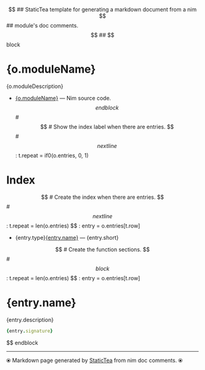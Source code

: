 $$ ## StaticTea template for generating a markdown document from a nim
$$ ## module's doc comments.
$$ ##
$$ block
# {o.moduleName}

{o.moduleDescription}

* [{o.moduleName}](../src/{o.moduleName}) &mdash; Nim source code.
$$ endblock
$$ #
$$ # Show the index label when there are entries.
$$ #
$$ nextline
$$ : t.repeat = if0(o.entries, 0, 1)
# Index

$$ # Create the index when there are entries.
$$ #
$$ nextline
$$ : t.repeat = len(o.entries)
$$ : entry = o.entries[t.row]
* {entry.type}[{entry.name}](#{entry.anchor}) &mdash; {entry.short}

$$ # Create the function sections.
$$ #
$$ block
$$ : t.repeat = len(o.entries)
$$ : entry = o.entries[t.row]
# {entry.name}

{entry.description}

```nim
{entry.signature}
```

$$ endblock

---
⦿ Markdown page generated by [StaticTea](https://github.com/flenniken/statictea/) from nim doc comments. ⦿
